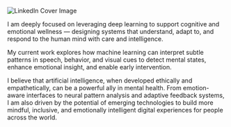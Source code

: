 ![LinkedIn Cover Image](https://github.com/user-attachments/assets/64b8a3d9-5bf1-474e-b17d-8587f1e08c59)

I am deeply focused on leveraging deep learning to support cognitive and emotional wellness — designing systems that understand, adapt to, and respond to the human mind with care and intelligence.

My current work explores how machine learning can interpret subtle patterns in speech, behavior, and visual cues to detect mental states, enhance emotional insight, and enable early intervention.

I believe that artificial intelligence, when developed ethically and empathetically, can be a powerful ally in mental health. From emotion-aware interfaces to neural pattern analysis and adaptive feedback systems, I am also driven by the potential of emerging technologies to build more mindful, inclusive, and emotionally intelligent digital experiences for people across the world.

<!---
aryamang2004/aryamang2004 is a ✨ special ✨ repository because its `README.md` (this file) appears on your GitHub profile.
You can click the Preview link to take a look at your changes.
--->
